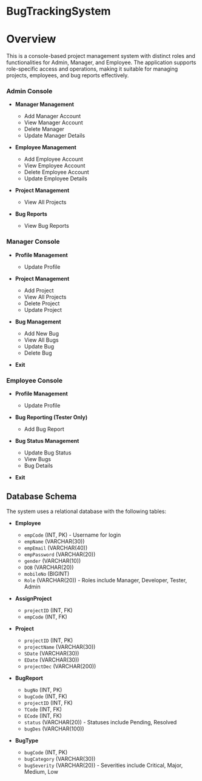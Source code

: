 # BugTrackingSystem  
# Overview  

This is a console-based project management system with distinct roles and functionalities for Admin, Manager, and Employee. The application supports role-specific access and operations, making it suitable for managing projects, employees, and bug reports effectively.  

### Admin Console  

- **Manager Management**  
  - Add Manager Account  
  - View Manager Account  
  - Delete Manager  
  - Update Manager Details  

- **Employee Management**  
  - Add Employee Account  
  - View Employee Account  
  - Delete Employee Account  
  - Update Employee Details  

- **Project Management**  
  - View All Projects

- **Bug Reports**  
  - View Bug Reports  

### Manager Console  

- **Profile Management**  
  - Update Profile  

- **Project Management**  
  - Add Project  
  - View All Projects  
  - Delete Project  
  - Update Project  

- **Bug Management**  
  - Add New Bug  
  - View All Bugs  
  - Update Bug  
  - Delete Bug  

- **Exit**   

### Employee Console  

- **Profile Management**
  - Update Profile

- **Bug Reporting (Tester Only)**
  - Add Bug Report

- **Bug Status Management**
  - Update Bug Status
  - View Bugs
  - Bug Details

- **Exit**

## Database Schema

The system uses a relational database with the following tables:

- **Employee**
  - `empCode` (INT, PK) - Username for login
  - `empName` (VARCHAR(30))
  - `empEmail` (VARCHAR(40))
  - `empPassword` (VARCHAR(20))
  - `gender` (VARCHAR(10))
  - `DOB` (VARCHAR(20))
  - `mobileNo` (BIGINT)
  - `Role` (VARCHAR(20)) - Roles include Manager, Developer, Tester, Admin

- **AssignProject**
  - `projectID` (INT, FK)
  - `empCode` (INT, FK)

- **Project**
  - `projectID` (INT, PK)
  - `projectName` (VARCHAR(30))
  - `SDate` (VARCHAR(30))
  - `EDate` (VARCHAR(30))
  - `projectDec` (VARCHAR(200))

- **BugReport**
  - `bugNo` (INT, PK)
  - `bugCode` (INT, FK)
  - `projectID` (INT, FK)
  - `TCode` (INT, FK)
  - `ECode` (INT, FK)
  - `status` (VARCHAR(20)) - Statuses include Pending, Resolved
  - `bugDes` (VARCHAR(100))

- **BugType**
  - `bugCode` (INT, PK)
  - `bugCategory` (VARCHAR(30))
  - `bugSeverity` (VARCHAR(20)) - Severities include Critical, Major, Medium, Low
